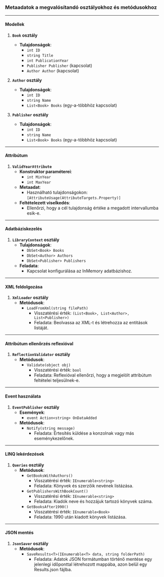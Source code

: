 ### **Metaadatok a megvalósítandó osztályokhoz és metódusokhoz**

---

#### **Modellek**

1. **`Book` osztály**
   - **Tulajdonságok**:
     - `int ID`
     - `string Title`
     - `int PublicationYear`
     - `Publisher Publisher` (kapcsolat)
     - `Author Author` (kapcsolat)

2. **`Author` osztály**
   - **Tulajdonságok**:
     - `int ID`
     - `string Name`
     - `List<Book> Books` (egy-a-többhöz kapcsolat)

3. **`Publisher` osztály**
   - **Tulajdonságok**:
     - `int ID`
     - `string Name`
     - `List<Book> Books` (egy-a-többhöz kapcsolat)

---

#### **Attribútum**

1. **`ValidYearAttribute`**
   - **Konstruktor paraméterei**:
     - `int MinYear`
     - `int MaxYear`
   - **Metaadat**:
     - Használható tulajdonságokon: `[AttributeUsage(AttributeTargets.Property)]`
   - **Feltételezett viselkedés**:
     - Ellenőrzi, hogy a cél tulajdonság értéke a megadott intervallumba esik-e.

---

#### **Adatbáziskezelés**

1. **`LibraryContext` osztály**
   - **Tulajdonságok**:
     - `DbSet<Book> Books`
     - `DbSet<Author> Authors`
     - `DbSet<Publisher> Publishers`
   - **Feladata**:
     - Kapcsolat konfigurálása az InMemory adatbázishoz.

---

#### **XML feldolgozása**

1. **`XmlLoader` osztály**
   - **Metódusok**:
     - `LoadFromXml(string filePath)`  
       - Visszatérési érték: `(List<Book>, List<Author>, List<Publisher>)`
       - Feladata: Beolvassa az XML-t és létrehozza az entitások listáját.

---

#### **Attribútum ellenőrzés reflexióval**

1. **`ReflectionValidator` osztály**
   - **Metódusok**:
     - `Validate(object obj)`  
       - Visszatérési érték: `bool`  
       - Feladata: Reflexióval ellenőrzi, hogy a megjelölt attribútum feltételei teljesülnek-e.

---

#### **Event használata**

1. **`EventPublisher` osztály**
   - **Események**:
     - `event Action<string> OnDataAdded`
   - **Metódusok**:
     - `Notify(string message)`  
       - Feladata: Értesítés küldése a konzolnak vagy más eseménykezelőnek.

---

#### **LINQ lekérdezések**

1. **`Queries` osztály**
   - **Metódusok**:
     - `GetBooksWithAuthors()`  
       - Visszatérési érték: `IEnumerable<string>`  
       - Feladata: Könyvek és szerzőik nevének listázása.
     - `GetPublishersWithBookCount()`  
       - Visszatérési érték: `IEnumerable<string>`  
       - Feladata: Kiadók neve és hozzájuk tartozó könyvek száma.
     - `GetBooksAfter1990()`  
       - Visszatérési érték: `IEnumerable<Book>`  
       - Feladata: 1990 után kiadott könyvek listázása.

---

#### **JSON mentés**

1. **`JsonSaver` osztály**
   - **Metódusok**:
     - `SaveResults<T>(IEnumerable<T> data, string folderPath)`  
       - Feladata: Adatok JSON formátumban történő mentése egy jelenlegi időponttal létrehozott mappába, azon belül egy Results.json fájlba.
